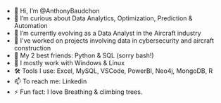 - 👋 Hi, I’m @AnthonyBaudchon
- 👀 I’m curious about Data Analytics, Optimization, Prediction & Automation
- 🌱 I’m currently evolving as a Data Analyst in the Aircraft industry
- 💞️ I've worked on projects involving data in cybersecurity and aircraft construction
- 🐸 My 2 best friends: Python & SQL (sorry bash!)
- 💾 I mostly work with Windows & Linux
- 🛠️ Tools I use: Excel, MySQL, VSCode, PowerBI, Neo4j, MongoDB, R
- 📫 To reach me: Linkedin
- ⚡ Fun fact: I love Breathing & climbing trees.
